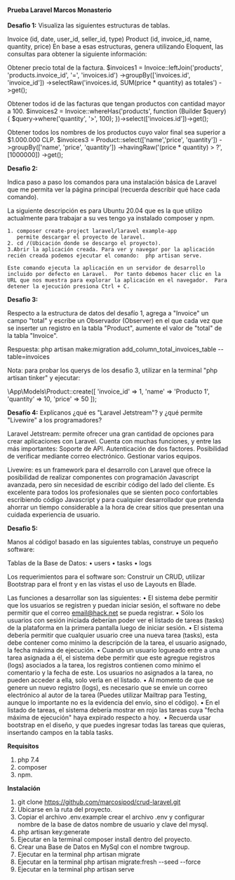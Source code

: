 <h4><b>Prueba Laravel Marcos Monasterio</b></h4>

<b>Desafio 1:</b>
Visualiza las siguientes estructuras de tablas.

Invoice (id, date, user_id, seller_id, type)
Product (id, invoice_id, name, quantity, price)
En base a esas estructuras, genera utilizando Eloquent, las consultas para obtener la siguiente información:

Obtener precio total de la factura.
        $invoices1 = Invoice::leftJoin('products', 'products.invoice_id', '=', 'invoices.id')
            ->groupBy(['invoices.id', 'invoice_id'])
            ->selectRaw('invoices.id, SUM(price * quantity) as totales')
            ->get();
    
Obtener todos id de las facturas que tengan productos con cantidad mayor a 100.
        $invoices2 = Invoice::whereHas('products', function (Builder $query) {
            $query->where('quantity', '>', 100);
        })->select(['invoices.id'])->get();

Obtener todos los nombres de los productos cuyo valor final sea superior a $1.000.000 CLP.
        $invoices3 = Product::select(['name','price', 'quantity'])
            ->groupBy(['name', 'price', 'quantity'])
            ->havingRaw('(price * quantity) > ?', [1000000])
            ->get();

<b>Desafio 2:</b>

Indica paso a paso los comandos para una instalación básica de Laravel que me permita ver la página principal (recuerda describir qué hace cada comando).

La siguiente descripción es para Ubuntu 20.04 que es la que utilizo actualmente para trabajar a su ves tengo ya instalado composer y npm.

    1. composer create-project laravel/laravel example-app
       permite descargar el proyecto de laravel.
    2. cd /(Ubicación donde se descargo el proyecto).
    3.Abrir la aplicación creada. Para ver y navegar por la aplicación recién creada podemos ejecutar el comando:  php artisan serve.

    Este comando ejecuta la aplicación en un servidor de desarrollo incluido por defecto en Laravel.  Por tanto debemos hacer clic en la URL que nos muestra para explorar la aplicación en el navegador.  Para detener la ejecución presiona Ctrl + C.

<b>Desafio 3:</b>

Respecto a la estructura de datos del desafío 1, agrega a "Invoice" un campo "total" y escribe un Observador (Observer) en el que cada vez que se inserter un registro en la tabla "Product", aumente el valor de "total" de la tabla "Invoice".

Respuesta: php artisan make:migration add_column_total_invoices_table --table=invoices

Nota: para probar los querys de los desafio 3, utilizar en la terminal "php artisan tinker" y ejecutar:

\App\Models\Product::create([
'invoice_id' => 1,
'name' => 'Producto 1',
'quantity' => 10,
'price' => 50
]);

<b>Desafío 4:</b>
Explícanos ¿qué es "Laravel Jetstream"? y ¿qué permite "Livewire" a los programadores?

Laravel Jetstream: permite ofrecer una gran cantidad de opciones para crear aplicaciones con Laravel. Cuenta con muchas funciones, y entre las más importantes:
Soporte de API.
Autenticación de dos factores.
Posibilidad de verificar mediante correo electrónico.
Gestionar varios equipos.

Livewire: es un framework para el desarrollo con Laravel que ofrece la posibilidad de realizar componentes con programación Javascript avanzada, pero sin necesidad de escribir código del lado del cliente.
Es excelente para todos los profesionales que se sienten poco confortables escribiendo código Javascript y para cualquier desarrollador que pretenda ahorrar un tiempo considerable a la hora de crear sitios que presentan una cuidada experiencia de usuario.

<b>Desafio 5:</b>

Manos al código! basado en las siguientes tablas, construye un pequeño software:

Tablas de la Base de Datos:
• users
• tasks
• logs

Los requerimientos para el software son:
Construir un CRUD, utilizar Bootstrap para el front y en las vistas el uso de Layouts en Blade.

Las funciones a desarrollar son las siguientes:
• El sistema debe permitir que los usuarios se registren y puedan iniciar sesión, el software no debe permitir que el correo email@hack.net se pueda registrar.
• Sólo los usuarios con sesión iniciada deberían poder ver el listado de tareas (tasks)  de la plataforma en la primera pantalla luego de iniciar sesión.
• El sistema debería permitir que cualquier usuario cree una nueva tarea (tasks), esta debe contener como mínimo la descripción de la tarea, el usuario asignado, la fecha máxima de ejecución.
• Cuando un usuario logueado entre a una tarea asignada a él, el sistema debe permitir que este agregue registros (logs) asociados a la tarea, los registros contienen como mínimo el comentario y la fecha de este. Los usuarios no asignados a la tarea, no pueden acceder a ella, solo verla en el listado.
• Al momento de que se genere un nuevo registro (logs), es necesario que se envíe un correo electrónico al autor de la tarea (Puedes utilizar Mailtrap para Testing, aunque lo importante no es la evidencia del envío, sino el código).
• En el listado de tareas, el sistema debería mostrar en rojo las tareas cuya "fecha máxima de ejecución" haya expirado respecto a hoy. 
• Recuerda usar bootstrap en el diseño, y que puedes ingresar todas las tareas que quieras, insertando campos en la tabla tasks.

<b>Requisitos</b>

1. php 7.4
2. composer
3. npm.

<b>Instalación</b>

1. git clone https://github.com/marcosipod/crud-laravel.git
2. Ubicarse en la ruta del proyecto.
3. Copiar el archivo .env.example crear el archivo .env y configurar nombre de la base de datos nombre de usuario y clave del mysql.
4. php artisan key:generate
5. Ejecutar en la terminal composer install dentro del proyecto.
6. Crear una Base de Datos en MySql con el nombre twgroup.
7. Ejecutar en la terminal php artisan migrate
8. Ejecutar en la terminal php artisan migrate:fresh --seed --force
9. Ejecutar en la terminal php artisan serve

